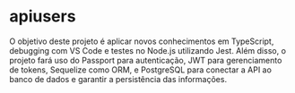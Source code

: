 # apiusers
O objetivo deste projeto é aplicar novos conhecimentos em TypeScript, debugging com VS Code e testes no Node.js utilizando Jest. Além disso, o projeto fará uso do Passport para autenticação, JWT para gerenciamento de tokens, Sequelize como ORM, e PostgreSQL para conectar a API ao banco de dados e garantir a persistência das informações.
